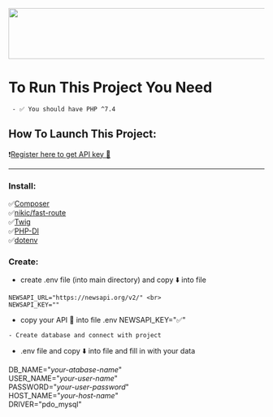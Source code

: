 <p align="center">
  <img width="700" height="100" src="https://github.com/LianaDace/news-page/blob/main/📰_News_Page_Project_.png">
</p>

 # To Run This Project You Need
 
````
 - ✅ You should have PHP ^7.4
 ````
 
  ## How To Launch This Project: 
 
❗️[Register here to get API key 🔑](https://newsapi.org)

---

### Install:

✅[Composer](https://getcomposer.org) <br>
✅[nikic/fast-route](https://packagist.org/packages/nikic/fast-route) <br>
✅[Twig](https://packagist.org/packages/twig/twig) <br>
✅[PHP-DI](https://php-di.org) <br>
✅[dotenv](https://www.npmjs.com/package/dotenv)



### Create:

- create .env file (into main directory) and copy ⬇️ into file
````
NEWSAPI_URL="https://newsapi.org/v2/" <br>
NEWSAPI_KEY=""
````

- copy your API 🔑 into file .env NEWSAPI_KEY="✅"
````
- Create database and connect with project
````
- .env file and copy ⬇️ into file and fill in with your data


DB_NAME="_your-atabase-name_" <br>
USER_NAME="_your-user-name_"<br>
PASSWORD="_your-user-password_"<br>
HOST_NAME="_your-host-name_"<br>
DRIVER="pdo_mysql"<br>



 
 
 
